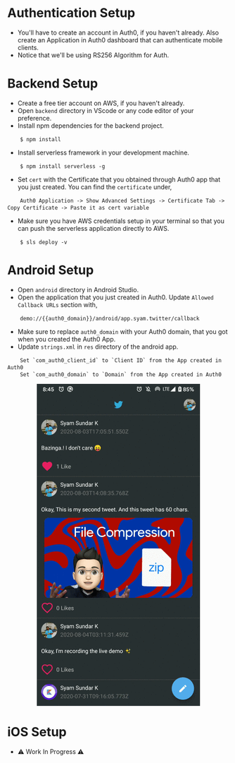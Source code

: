 # Authentication Setup
- You'll have to create an account in Auth0, if you haven't already. Also create an Application in Auth0 dashboard that can authenticate mobile clients.
- Notice that we'll be using RS256 Algorithm for Auth.

# Backend Setup
- Create a free tier account on AWS, if you haven't already.
- Open `backend` directory in VScode or any code editor of your preference.
- Install npm dependencies for the backend project.
```
    $ npm install
```
- Install serverless framework in your development machine.
```
    $ npm install serverless -g
```
- Set `cert` with the Certificate that you obtained through Auth0 app that you just created. You can find the `certificate` under,
```
    Auth0 Application -> Show Advanced Settings -> Certificate Tab -> Copy Certificate -> Paste it as cert variable
``` 
- Make sure you have AWS credentials setup in your terminal so that you can push the serverless application directly to AWS.
```
    $ sls deploy -v
```

# Android Setup
- Open `android` directory in Android Studio.
- Open the application that you just created in Auth0. Update `Allowed Callback URLs` section with,
```
    demo://{{auth0_domain}}/android/app.syam.twitter/callback
```
- Make sure to replace `auth0_domain` with your Auth0 domain, that you got when you created the Auth0 App.
- Update `strings.xml` in `res` directory of the android app.
```
    Set `com_auth0_client_id` to `Client ID` from the App created in Auth0
    Set `com_auth0_domain` to `Domain` from the App created in Auth0
```

<p align="center">
  <img src="img/sls_twitter.gif">
</p>

# iOS Setup
- :warning: Work In Progress :warning:

